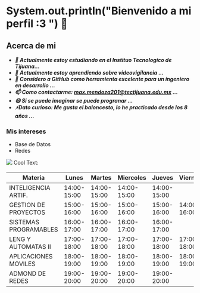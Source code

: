 # System.out.println("Bienvenido a mi perfil :3 ") 👋

## **Acerca de mi**

- ***🔭 Actualmente estoy estudiando en el Instituo Tecnologico de Tijuana...***
- ***🌱 Actualmente estoy aprendiendo sobre videovigilancia ...***
- ***🤔 Considero a GitHub como herramienta excelente para un ingeniero en desarrollo ...***
- ***📫 Como contactarme: max.mendoza201@tectijuana.edu.mx ...***
- ***😄 Si se puede imaginar se puede progranar ...***
- ***⚡Dato curioso: Me gusta el baloncesto, lo he practicado desde los 8 años ...***

### Mis intereses 
- Base de Datos
- Redes

![](https://images.cooltext.com/5466513.png)
<a href="http://cooltext.com" target="_top"><img src="https://cooltext.com/images/ct_pixel.gif" width="80" height="15" alt="Cool Text: Logo and Graphics Generator" border="0" /></a>

| Materia              | Lunes        | Martes       | Miercoles    | Jueves       | Viernes      |
|----------------------|--------------|--------------|--------------|--------------|--------------|
| INTELIGENCIA ARTIF.  | 14:00-15:00  | 14:00-15:00  | 14:00-15:00  | 14:00-15:00  |              |
| GESTION DE PROYECTOS | 15:00-16:00  | 15:00-16:00  | 15:00-16:00  | 15:00-16:00  | 14:00-16:00  |
| SISTEMAS PROGRAMABLES| 16:00-17:00  | 16:00-17:00  | 16:00-17:00  | 16:00-17:00  |              |
| LENG Y AUTOMATAS II  | 17:00-18:00  | 17:00-18:00  | 17:00-18:00  | 17:00-18:00  | 17:00-18:00  |
| APLICACIONES MOVILES | 18:00-19:00  | 18:00-19:00  | 18:00-19:00  | 18:00-19:00  | 18:00-19:00  |
| ADMOND DE REDES      | 19:00-20:00  | 19:00-20:00  | 19:00-20:00  | 19:00-20:00  |              |

